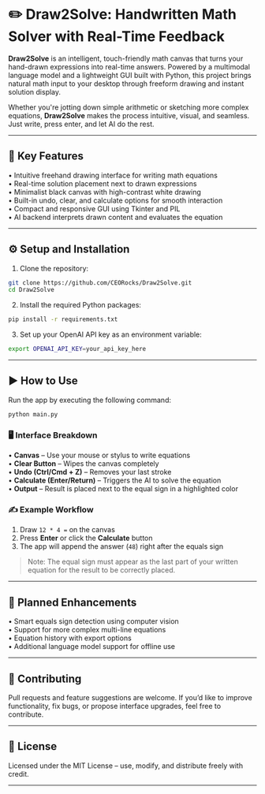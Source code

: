 # ✏️ Draw2Solve: Handwritten Math Solver with Real-Time Feedback

**Draw2Solve** is an intelligent, touch-friendly math canvas that turns your hand-drawn expressions into real-time answers. Powered by a multimodal language model and a lightweight GUI built with Python, this project brings natural math input to your desktop through freeform drawing and instant solution display.

Whether you're jotting down simple arithmetic or sketching more complex equations, **Draw2Solve** makes the process intuitive, visual, and seamless. Just write, press enter, and let AI do the rest.

---

## 🧩 Key Features

• Intuitive freehand drawing interface for writing math equations  
• Real-time solution placement next to drawn expressions  
• Minimalist black canvas with high-contrast white drawing  
• Built-in undo, clear, and calculate options for smooth interaction  
• Compact and responsive GUI using Tkinter and PIL  
• AI backend interprets drawn content and evaluates the equation

---

## ⚙️ Setup and Installation

1. Clone the repository:

```bash
git clone https://github.com/CEORocks/Draw2Solve.git
cd Draw2Solve
```

2. Install the required Python packages:

```bash
pip install -r requirements.txt
```

3. Set up your OpenAI API key as an environment variable:

```bash
export OPENAI_API_KEY=your_api_key_here
```

---

## ▶️ How to Use

Run the app by executing the following command:

```bash
python main.py
```

### 🖥️ Interface Breakdown

• **Canvas** – Use your mouse or stylus to write equations  
• **Clear Button** – Wipes the canvas completely  
• **Undo (Ctrl/Cmd + Z)** – Removes your last stroke  
• **Calculate (Enter/Return)** – Triggers the AI to solve the equation  
• **Output** – Result is placed next to the equal sign in a highlighted color

### ✍️ Example Workflow

1. Draw `12 * 4 =` on the canvas  
2. Press **Enter** or click the **Calculate** button  
3. The app will append the answer (`48`) right after the equals sign  

> Note: The equal sign must appear as the last part of your written equation for the result to be correctly placed.

---

## 🔮 Planned Enhancements

• Smart equals sign detection using computer vision  
• Support for more complex multi-line equations  
• Equation history with export options  
• Additional language model support for offline use  

---

## 🤝 Contributing

Pull requests and feature suggestions are welcome. If you’d like to improve functionality, fix bugs, or propose interface upgrades, feel free to contribute.

---

## 📝 License

Licensed under the MIT License – use, modify, and distribute freely with credit.

---
